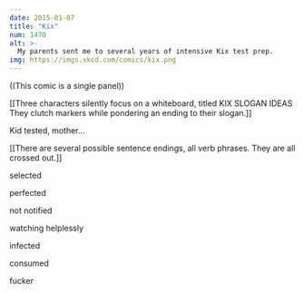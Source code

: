 ```yaml
---
date: 2015-01-07
title: "Kix"
num: 1470
alt: >-
  My parents sent me to several years of intensive Kix test prep.
img: https://imgs.xkcd.com/comics/kix.png
---
```

((This comic is a single panel))

[[Three characters silently focus on a whiteboard, titled KIX SLOGAN IDEAS They clutch markers while pondering an ending to their slogan.]]

Kid tested, mother...

[[There are several possible sentence endings, all verb phrases. They are all crossed out.]]

selected

perfected

not notified

watching helplessly

infected

consumed

fucker

